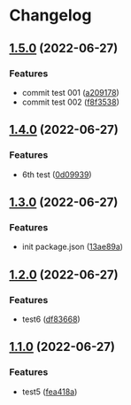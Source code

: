 # Changelog

## [1.5.0](https://github.com/Citysquirrel/release_prac/compare/v1.4.0...v1.5.0) (2022-06-27)


### Features

* commit test 001 ([a209178](https://github.com/Citysquirrel/release_prac/commit/a209178b451de67ca999f2cb0a9a68ae636bcb68))
* commit test 002 ([f8f3538](https://github.com/Citysquirrel/release_prac/commit/f8f35387ccbae41329ada9df70b98b300cd38bdd))

## [1.4.0](https://github.com/Citysquirrel/release_prac/compare/v1.3.0...v1.4.0) (2022-06-27)


### Features

* 6th test ([0d09939](https://github.com/Citysquirrel/release_prac/commit/0d09939062c829a1d7223b8513dd24c0f17b2485))

## [1.3.0](https://github.com/Citysquirrel/release_prac/compare/v1.2.0...v1.3.0) (2022-06-27)


### Features

* init package.json ([13ae89a](https://github.com/Citysquirrel/release_prac/commit/13ae89a9fb918c1fdf82e59e1f4f82bd1a5ef05f))

## [1.2.0](https://github.com/Citysquirrel/release_prac/compare/v1.1.0...v1.2.0) (2022-06-27)


### Features

* test6 ([df83668](https://github.com/Citysquirrel/release_prac/commit/df836686e8821993aeca2bdd1f9de1ea49b8bb8d))

## [1.1.0](https://github.com/Citysquirrel/release_prac/compare/v1.0.0...v1.1.0) (2022-06-27)


### Features

* test5 ([fea418a](https://github.com/Citysquirrel/release_prac/commit/fea418a70ffe5d7801d0e0a0eb3730e51bacce4c))
